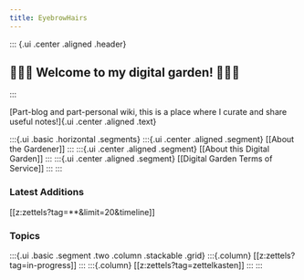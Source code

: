 ```yaml
---
title: EyebrowHairs
---
```


::: {.ui .center .aligned .header}
## 🌷🌱🌹 Welcome to my digital garden! 🌼🌿🌻
:::

[Part-blog and part-personal wiki, this is a place where I curate and share useful notes!]{.ui .center .aligned .text}

:::{.ui .basic .horizontal .segments}
:::{.ui .center .aligned .segment}
[[About the Gardener]]
:::
:::{.ui .center .aligned .segment}
[[About this Digital Garden]]
:::
:::{.ui .center .aligned .segment}
[[Digital Garden Terms of Service]]
:::
:::

### Latest Additions
[[z:zettels?tag=**&limit=20&timeline]]

### Topics
:::{.ui .basic .segment .two .column .stackable .grid}
:::{.column}
[[z:zettels?tag=in-progress]]
:::
:::{.column}
[[z:zettels?tag=zettelkasten]]
:::
:::